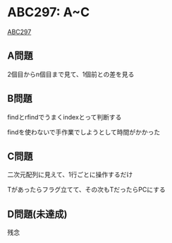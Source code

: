 # ABC297: A~C
[ABC297](https://atcoder.jp/contests/abc297)

## A問題

2個目からn個目まで見て、1個前との差を見る

## B問題

findとrfindでうまくindexとって判断する

findを使わないで手作業でしようとして時間がかかった

## C問題

二次元配列に見えて、1行ごとに操作するだけ

Tがあったらフラグ立てて、その次もTだったらPCにする

## D問題(未達成)
残念

